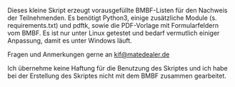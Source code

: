 Dieses kleine Skript erzeugt vorausgefüllte BMBF-Listen für den Nachweis der Teilnehmenden. 
Es benötigt Python3, einige zusätzliche Module (s. requirements.txt) und pdftk, sowie die PDF-Vorlage mit Formularfeldern vom BMBF. 
Es ist nur unter Linux getestet und bedarf vermutlich einiger Anpassung, damit es unter Windows läuft.

Fragen und Anmerkungen gerne an kif@matedealer.de

Ich übernehme keine Haftung für die Benutzung des Skriptes und ich habe bei der Erstellung des Skriptes nicht mit dem BMBF zusammen gearbeitet.
